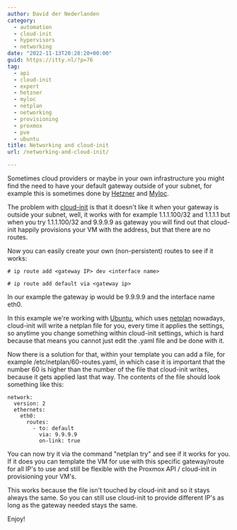 ```yaml
---
author: David der Nederlanden
category:
  - automation
  - cloud-init
  - hypervisors
  - networking
date: "2022-11-13T20:28:20+00:00"
guid: https://itty.nl/?p=76
tag:
  - api
  - cloud-init
  - expert
  - hetzner
  - myloc
  - netplan
  - networking
  - provisioning
  - proxmox
  - pve
  - ubuntu
title: Networking and cloud-init
url: /networking-and-cloud-init/

---
```

Sometimes cloud providers or maybe in your own infrastructure you might find the need to have your default gateway outside of your subnet, for example this is sometimes done by [Hetzner](https://www.hetzner.com/) and [Myloc](https://www.myloc.de/).

The problem with [cloud-init](https://cloud-init.io/) is that it doesn't like it when your gateway is outside your subnet, well, it works with for example 1.1.1.100/32 and 1.1.1.1 but when you try 1.1.1.100/32 and 9.9.9.9 as gateway you will find out that cloud-init happily provisions your VM with the address, but that there are no routes.

Now you can easily create your own (non-persistent) routes to see if it works:

```
# ip route add <gateway IP> dev <interface name>

# ip route add default via <gateway ip>
```

In our example the gateway ip would be 9.9.9.9 and the interface name eth0.

In this example we're working with [Ubuntu](https://ubuntu.com/), which uses [netplan](https://netplan.io/) nowadays, cloud-init will write a netplan file for you, every time it applies the settings, so anytime you change something within cloud-init settings, which is hard because that means you cannot just edit the .yaml file and be done with it.

Now there is a solution for that, within your template you can add a file, for example /etc/netplan/60-routes.yaml, in which case it is important that the number 60 is higher than the number of the file that cloud-init writes, because it gets applied last that way. The contents of the file should look something like this:

```
network:
  version: 2
  ethernets:
    eth0:
      routes:
        - to: default
          via: 9.9.9.9
          on-link: true
```

You can now try it via the command "netplan try" and see if it works for you. If it does you can template the VM for use with this specific gateway/route for all IP's to use and still be flexible with the Proxmox API / cloud-init in provisioning your VM's.

This works because the file isn't touched by cloud-init and so it stays always the same. So you can still use cloud-init to provide different IP's as long as the gateway needed stays the same.

Enjoy!
